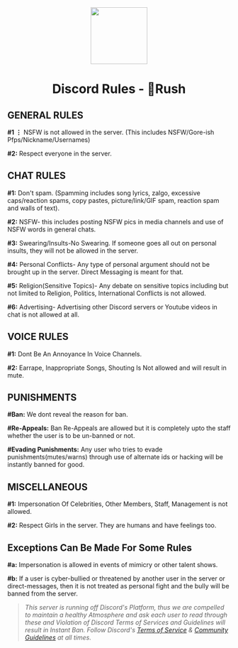 <div align="center">
    <img src="https://cdn.discordapp.com/attachments/718129759196020847/911579713502343178/RUSH_2.gif" width="128px" style="max-width:100%;">
    <h1>Discord Rules - 🏮Rush</h1>
</div>

<h2><b>GENERAL RULES</b></h2>

**#1 ⋮** NSFW is not allowed in the server. (This includes NSFW/Gore-ish Pfps/Nickname/Usernames)

**#2:** Respect everyone in the server.

<h2><b>CHAT RULES</b></h2>


**#1:**  Don't spam. (Spamming includes song lyrics, zalgo, excessive caps/reaction spams, copy pastes, picture/link/GIF spam, reaction spam and walls of text).

**#2:** NSFW- this includes posting NSFW pics in media channels and use of NSFW words in general chats.

**#3:** Swearing/Insults-No Swearing. If someone goes all out on personal insults, they will not be allowed in the server.

**#4:** Personal Conflicts- Any type of personal argument should not be brought up in the server. Direct Messaging is meant for that.

**#5:** Religion(Sensitive Topics)- Any debate on sensitive topics including but not limited to Religion, Politics, International Conflicts is not allowed.

**#6:** Advertising- Advertising other Discord servers or Youtube videos in chat is not allowed at all.

<h2><b>VOICE RULES</b></h2>

**#1:** Dont Be An Annoyance In Voice Channels.

**#2:** Earrape, Inappropriate Songs, Shouting Is Not allowed and will result in mute.

<h2><b>PUNISHMENTS</b></h2>
 
**#Ban:** We dont reveal the reason for ban.

**#Re-Appeals:** Ban Re-Appeals are allowed but it is completely upto the staff whether the user is to be un-banned or not.

**#Evading Punishments:** Any user who tries to evade punishments(mutes/warns) through use of alternate ids or hacking will be instantly banned for good.

<h2><b>MISCELLANEOUS</b></h2>

**#1:** Impersonation Of Celebrities, Other Members, Staff, Management is not allowed.

**#2:** Respect Girls in the server. They are humans and have feelings too.

<h2><b>Exceptions Can Be Made For Some Rules</b></h2>

**#a:** Impersonation is allowed in events of mimicry or other talent shows.

**#b:** If a user is cyber-bullied or threatened by another user in the server or direct-messages, then it is not treated as personal fight and the bully will be banned from the server.


> *This server is running off Discord's Platform, thus we are compelled to maintain a healthy Atmosphere and ask each user to read through these and Violation of Discord Terms of Services and Guidelines will result in Instant Ban. Follow Discord's [Terms of Service](https://dis.gd/tos) & [Community Guidelines](https://dis.gd/guidelines) at all times.*
